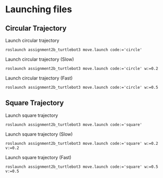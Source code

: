 # Launching files

## Circular Trajectory
Launch circular trajectory

```console
roslaunch assignment2b_turtlebot3 move.launch code:='circle'
```

Launch circular trajectory (Slow)

```console
roslaunch assignment2b_turtlebot3 move.launch code:='circle' w:=0.2
```

Launch circular trajectory (Fast)

```console
roslaunch assignment2b_turtlebot3 move.launch code:='circle' w:=0.5
```
## Square Trajectory
Launch square trajectory

```console
roslaunch assignment2b_turtlebot3 move.launch code:='square'
```

Launch square trajectory (Slow)

```console
roslaunch assignment2b_turtlebot3 move.launch code:='square' w:=0.2 v:=0.2
```

Launch square trajectory (Fast)

```console
roslaunch assignment2b_turtlebot3 move.launch code:='square' w:=0.5 v:=0.5
```